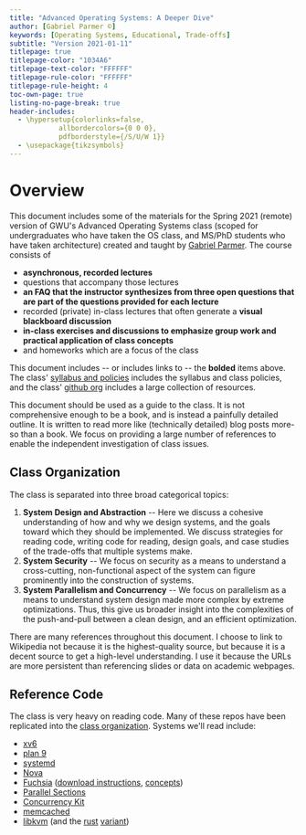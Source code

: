 ```yaml
---
title: "Advanced Operating Systems: A Deeper Dive"
author: [Gabriel Parmer ©]
keywords: [Operating Systems, Educational, Trade-offs]
subtitle: "Version 2021-01-11"
titlepage: true
titlepage-color: "1034A6"
titlepage-text-color: "FFFFFF"
titlepage-rule-color: "FFFFFF"
titlepage-rule-height: 4
toc-own-page: true
listing-no-page-break: true
header-includes:
  - \hypersetup{colorlinks=false,
            allbordercolors={0 0 0},
            pdfborderstyle={/S/U/W 1}}
  - \usepackage{tikzsymbols}
---
```


<!--
Copyright (c) 2021 by Gabe Parmer.

Redistribution of this file is permitted under the GNU General Public
License v2.
-->

# Overview

This document includes some of the materials for the Spring 2021 (remote) version of GWU's Advanced Operating Systems class (scoped for undergraduates who have taken the OS class, and MS/PhD students who have taken architecture) created and taught by [Gabriel Parmer](www.seas.gwu.edu/~gparmer).
The course consists of

- **asynchronous, recorded lectures**
- questions that accompany those lectures
- **an FAQ that the instructor synthesizes from three open questions that are part of the questions provided for each lecture**
- recorded (private) in-class lectures that often generate a **visual blackboard discussion**
- **in-class exercises and discussions to emphasize group work and practical application of class concepts**
- and homeworks which are a focus of the class

This document includes -- or includes links to -- the **bolded** items above.
The class' [syllabus and policies](https://www2.seas.gwu.edu/~gparmer/classes/2021-01-11-Advanced-Operating-Systems.html) includes the syllabus and class policies, and the class' [github org](https://github.com/gwu-cs-advos/organization) includes a large collection of resources.

This document should be used as a guide to the class.
It is not comprehensive enough to be a book, and is instead a painfully detailed outline.
It is written to read more like (technically detailed) blog posts more-so than a book.
We focus on providing a large number of references to enable the independent investigation of class issues.

## Class Organization

The class is separated into three broad categorical topics:

1. **System Design and Abstraction** --
	Here we discuss a cohesive understanding of how and why we design systems, and the goals toward which they should be implemented.
	We discuss strategies for reading code, writing code for reading, design goals, and case studies of the trade-offs that multiple systems make.
1. **System Security** --
	We focus on security as a means to understand a cross-cutting, non-functional aspect of the system can figure prominently into the construction of systems.
1. **System Parallelism and Concurrency** --
	We focus on parallelism as a means to understand system design made more complex by extreme optimizations.
	Thus, this give us broader insight into the complexities of the push-and-pull between a clean design, and an efficient optimization.

There are many references throughout this document.
I choose to link to Wikipedia not because it is the highest-quality source, but because it is a decent source to get a high-level understanding.
I use it because the URLs are more persistent than referencing slides or data on academic webpages.

## Reference Code

The class is very heavy on reading code.
Many of these repos have been replicated into the [class organization](https://github.com/concurrencykit/ck).
Systems we'll read include:

- [xv6](https://github.com/gwu-cs-os/gwu-xv6)
- [plan 9](https://github.com/gwu-cs-advos/plan9)
- [systemd](https://github.com/systemd/systemd)
- [Nova](https://github.com/udosteinberg/NOVA)
- [Fuchsia](https://fuchsia.googlesource.com/fuchsia/+/refs/heads/master) ([download instructions](https://fuchsia.dev/fuchsia-src/get-started/get_fuchsia_source#download-fuchsia-source), [concepts](https://fuchsia.dev/fuchsia-src/concepts/kernel/concepts))
- [Parallel Sections](https://github.com/gwsystems/ps/)
- [Concurrency Kit](https://github.com/concurrencykit/ck)
- [memcached](https://github.com/memcached/memcached)
- [libkvm](https://github.com/ceph/qemu-kvm/blob/master/kvm/libkvm/libkvm.c) (and the [rust](https://github.com/rust-vmm/kvm-ioctls/tree/master/src/ioctls) [variant](https://github.com/alexpilotti/libkvm))
